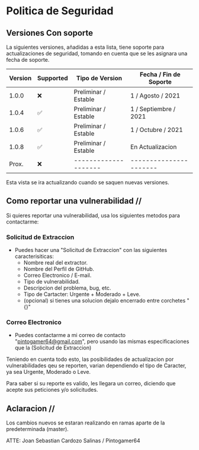 # Politica de Seguridad

## Versiones Con soporte

La siguientes versiones, añadidas a esta lista, tiene soporte para actualizaciones de seguridad, tomando en cuenta que se les asignara una fecha de soporte.

| Version |     Supported      |   Tipo de Version    | Fecha / Fin de Soporte |
| ------- | ------------------ | -------------------- | ---------------------- |
|  1.0.0  |         :x:        | Preliminar / Estable |   1 / Agosto / 2021    |
|  1.0.4  | :white_check_mark: | Preliminar / Estable |  1 / Septiembre / 2021 |
|  1.0.6  | :white_check_mark: | Preliminar / Estable |   1 / Octubre / 2021   |
|  1.0.8  | :white_check_mark: | Preliminar / Estable |    En Actualizacion    |
|  Prox.  |         :x:        | -------------------- | ---------------------- |

Esta vista se ira actualizando cuando se saquen nuevas versiones.

## Como reportar una vulnerabilidad //

Si quieres reportar una vulnerabilidad, usa los siguientes metodos para contactarme:
### Solicitud de Extraccion
- Puedes hacer una "Solicitud de Extraccion" con las siguientes caracterisiticas:
  - Nombre real del extractor.
  - Nombre del Perfil de GitHub.
  - Correo Electronico / E-mail.
  - Tipo de vulnerabilidad.
  - Descripcion del problema, bug, etc.
  - Tipo de Cartacter: Urgente + Moderado + Leve.
  - (opcional) si tienes una solucion dejalo encerrado entre corchetes "{}"

### Correo Electronico
- Puedes contactarme a mi correo de contacto "pintogamer64@gmail.com", pero usando las mismas especificaciones que la (Solicitud de Extraccion)

Teniendo en cuenta todo esto, las posibilidades de actualizacion por vulnerabilidades qeu se reporten, varian dependiendo el tipo de Caracter, ya sea Urgente, Moderado o Leve.

Para saber si su reporte es valido, les llegara un correo, diciendo que acepte sus peticiones y/o solicitudes.

## Aclaracion //

Los cambios nuevos se estaran realizando en ramas aparte de la predeterminada (master).

ATTE: Joan Sebastian Cardozo Salinas / Pintogamer64

